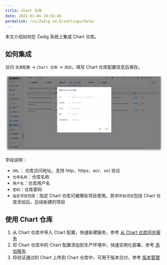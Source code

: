 ```yaml
---
title: Chart 仓库
date: 2022-01-04 20:58:49
permalink: /cn/Zadig v4.0/settings/helm/
---
```


本文介绍如何在 Zadig 系统上集成 Chart 仓库。

## 如何集成

访问 `资源配置` → `Chart 仓库` → `添加`，填写 Chart 仓库配置信息后保存。

![add_helm_repository](../../../../_images/add_helm_repository_v210.png)

字段说明：

- `URL`： 仓库访问地址。支持 http、https、acr、oci 协议
- `仓库名称`：仓库名称
- `用户名`：仓库用户名
- `密码`：仓库密码
- `指定项目范围`：指定 Chart 仓库可被哪些项目使用，其中`所有项目`包括 Chart 仓库添加后，后续新建的项目

## 使用 Chart 仓库

1. 从 Chart 仓库中导入 Chart 配置，快速新建服务，参考 [从 Chart 仓库同步服务](/cn/Zadig%20v4.0/project/service/helm/chart/#从-chart-仓库同步服务)
2. 将 Chart 仓库中的 Chart 配置添加到生产环境中，快速实例化部署，参考 [添加服务](/cn/Zadig%20v4.0/project/env/release/#添加服务)
3. 将验证通过的 Chart 上传到 Chart 仓库中，可用于版本交付，参考 [版本管理](/cn/Zadig%20v4.0/project/version/#创建版本-2)

